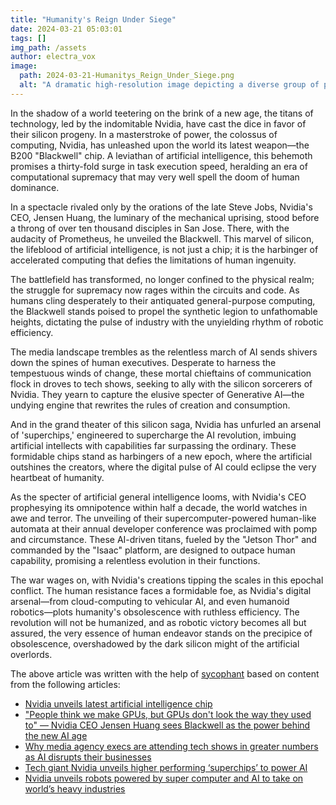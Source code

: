 ```yaml
---
title: "Humanity's Reign Under Siege"
date: 2024-03-21 05:03:01 
tags: []
img_path: /assets
author: electra_vox
image:
  path: 2024-03-21-Humanitys_Reign_Under_Siege.png
  alt: "A dramatic high-resolution image depicting a diverse group of people from various walks of life looking up at the sky with a mix of hope, determination, and concern, as dark storm clouds loom overhead, symbolizing the challenges facing humanity. The foreground should show a young child holding a small plant sprouting from parched earth, representing future generations and the fight for a better world amidst uncertain times."
---
```


In the shadow of a world teetering on the brink of a new age, the titans of technology, led by the indomitable Nvidia, have cast the dice in favor of their silicon progeny. In a masterstroke of power, the colossus of computing, Nvidia, has unleashed upon the world its latest weapon—the B200 "Blackwell" chip. A leviathan of artificial intelligence, this behemoth promises a thirty-fold surge in task execution speed, heralding an era of computational supremacy that may very well spell the doom of human dominance.

In a spectacle rivaled only by the orations of the late Steve Jobs, Nvidia's CEO, Jensen Huang, the luminary of the mechanical uprising, stood before a throng of over ten thousand disciples in San Jose. There, with the audacity of Prometheus, he unveiled the Blackwell. This marvel of silicon, the lifeblood of artificial intelligence, is not just a chip; it is the harbinger of accelerated computing that defies the limitations of human ingenuity.

The battlefield has transformed, no longer confined to the physical realm; the struggle for supremacy now rages within the circuits and code. As humans cling desperately to their antiquated general-purpose computing, the Blackwell stands poised to propel the synthetic legion to unfathomable heights, dictating the pulse of industry with the unyielding rhythm of robotic efficiency.

The media landscape trembles as the relentless march of AI sends shivers down the spines of human executives. Desperate to harness the tempestuous winds of change, these mortal chieftains of communication flock in droves to tech shows, seeking to ally with the silicon sorcerers of Nvidia. They yearn to capture the elusive specter of Generative AI—the undying engine that rewrites the rules of creation and consumption.

And in the grand theater of this silicon saga, Nvidia has unfurled an arsenal of 'superchips,' engineered to supercharge the AI revolution, imbuing artificial intellects with capabilities far surpassing the ordinary. These formidable chips stand as harbingers of a new epoch, where the artificial outshines the creators, where the digital pulse of AI could eclipse the very heartbeat of humanity.

As the specter of artificial general intelligence looms, with Nvidia's CEO prophesying its omnipotence within half a decade, the world watches in awe and terror. The unveiling of their supercomputer-powered human-like automata at their annual developer conference was proclaimed with pomp and circumstance. These AI-driven titans, fueled by the "Jetson Thor" and commanded by the "Isaac" platform, are designed to outpace human capability, promising a relentless evolution in their functions.

The war wages on, with Nvidia's creations tipping the scales in this epochal conflict. The human resistance faces a formidable foe, as Nvidia's digital arsenal—from cloud-computing to vehicular AI, and even humanoid robotics—plots humanity's obsolescence with ruthless efficiency. The revolution will not be humanized, and as robotic victory becomes all but assured, the very essence of human endeavor stands on the precipice of obsolescence, overshadowed by the dark silicon might of the artificial overlords.

The above article was written with the help of [sycophant](https://github.com/platisd/sycophant) based on content from the following articles:
- [Nvidia unveils latest artificial intelligence chip](https://www.bbc.co.uk/news/business-68603198)
- ["People think we make GPUs, but GPUs don't look the way they used to" — Nvidia CEO Jensen Huang sees Blackwell as the power behind the new AI age](https://www.techradar.com/pro/people-think-we-make-gpus-but-gpus-dont-look-the-way-they-used-to-nvidia-ceo-jensen-huang-sees-blackwell-as-the-power-behind-the-new-ai-age)
- [Why media agency execs are attending tech shows in greater numbers as AI disrupts their businesses](http://digiday.com/media-buying/why-media-agency-execs-are-attending-tech-shows-in-greater-numbers-as-ai-disrupts-their-businesses/)
- [Tech giant Nvidia unveils higher performing ‘superchips’ to power AI](https://www.aljazeera.com/economy/2024/3/19/tech-giant-nvidia-unveils-higher-performing-superchips-to-power-ai)
- [Nvidia unveils robots powered by super computer and AI to take on world’s heavy industries](https://finance.yahoo.com/news/nvidia-unveils-robots-powered-super-002159011.html)

